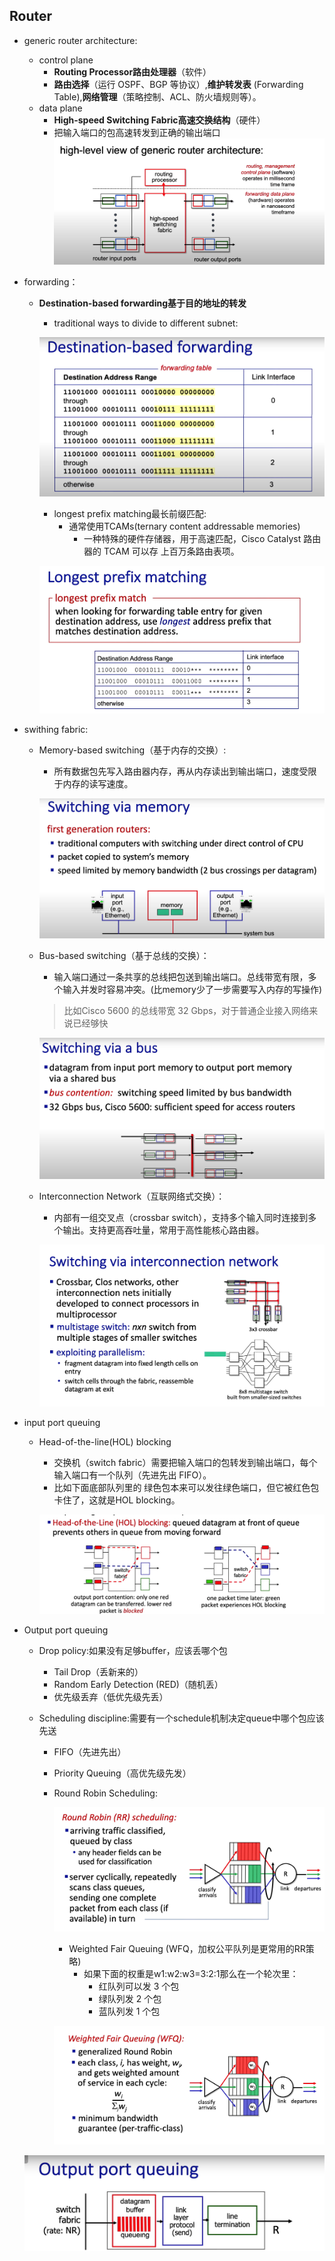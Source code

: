 ## Router
- generic router architecture:
    - control plane
        - **Routing Processor路由处理器**（软件）
        - **路由选择**（运行 OSPF、BGP 等协议）,**维护转发表** (Forwarding Table),**网络管理**（策略控制、ACL、防火墙规则等）。
    - data plane
        - **High-speed Switching Fabric高速交换结构**（硬件）
        - 把输入端口的包高速转发到正确的输出端口
    ![alt text](image.png)

- forwarding：
    - **Destination-based forwarding基于目的地址的转发**
        - traditional ways to divide to different subnet:

        ![alt text](image-1.png)

        - longest prefix matching最长前缀匹配:
            - 通常使用TCAMs(ternary content addressable memories)
                - 一种特殊的硬件存储器，用于高速匹配，Cisco Catalyst 路由器的 TCAM 可以存 上百万条路由表项。

        ![alt text](image-2.png)

- swithing fabric:
    - Memory-based switching（基于内存的交换）:
        - 所有数据包先写入路由器内存，再从内存读出到输出端口，速度受限于内存的读写速度。

        ![alt text](image-5.png)

    - Bus-based switching（基于总线的交换）：
        - 输入端口通过一条共享的总线把包送到输出端口。总线带宽有限，多个输入并发时容易冲突。(比memory少了一步需要写入内存的写操作)
        > 比如Cisco 5600 的总线带宽 32 Gbps，对于普通企业接入网络来说已经够快

        ![alt text](image-4.png)

    - Interconnection Network（互联网络式交换）：
        - 内部有一组交叉点（crossbar switch），支持多个输入同时连接到多个输出。支持更高吞吐量，常用于高性能核心路由器。

        ![alt text](image-3.png)

- input port queuing
    - Head-of-the-line(HOL) blocking
        - 交换机（switch fabric）需要把输入端口的包转发到输出端口，每个输入端口有一个队列（先进先出 FIFO）。
        - 比如下面底部队列里的 绿色包本来可以发往绿色端口，但它被红色包卡住了，这就是HOL blocking。

        ![alt text](image-6.png)
    
- Output port queuing
    - Drop policy:如果没有足够buffer，应该丢哪个包
        - Tail Drop（丢新来的）
        - Random Early Detection (RED)（随机丢）
        - 优先级丢弃（低优先级先丢）

    - Scheduling discipline:需要有一个schedule机制决定queue中哪个包应该先送
        - FIFO（先进先出）
        - Priority Queuing（高优先级先发）
        - Round Robin Scheduling:

            ![alt text](image-8.png)

            - Weighted Fair Queuing (WFQ，加权公平队列是更常用的RR策略)
                - 如果下面的权重是w1:w2:w3=3:2:1那么在一个轮次里：
                    - 红队列可以发 3 个包
                    - 绿队列发 2 个包
                    - 蓝队列发 1 个包

            ![alt text](image-9.png)
    
    ![alt text](image-7.png)